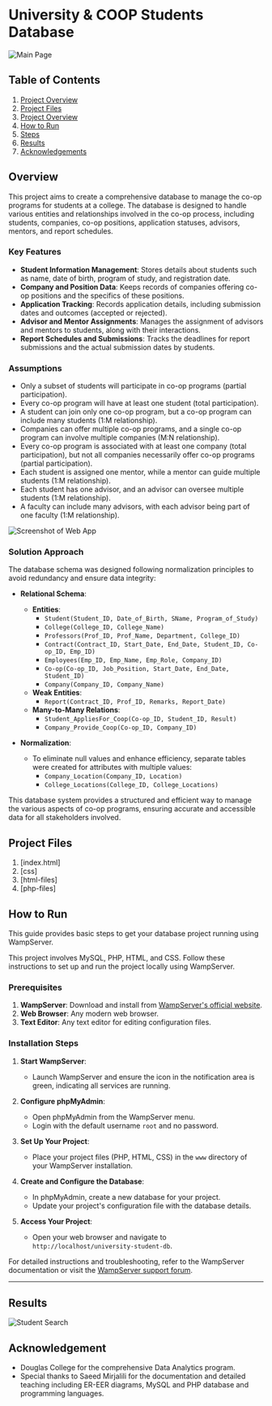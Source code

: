 # University & COOP Students Database

![Main Page](assets/main.png)

## Table of Contents
1. [Project Overview](#project-overview)
2. [Project Files](#project-files)
3. [Project Overview](#overview)
3. [How to Run](#how-to-run)
4. [Steps](#steps)
5. [Results](#results)
6. [Acknowledgements](#acknowledgements)

<a name="project-overview"></a>

## Overview
This project aims to create a comprehensive database to manage the co-op programs for students at a college. The database is designed to handle various entities and relationships involved in the co-op process, including students, companies, co-op positions, application statuses, advisors, mentors, and report schedules.

### Key Features
- **Student Information Management**: Stores details about students such as name, date of birth, program of study, and registration date.
- **Company and Position Data**: Keeps records of companies offering co-op positions and the specifics of these positions.
- **Application Tracking**: Records application details, including submission dates and outcomes (accepted or rejected).
- **Advisor and Mentor Assignments**: Manages the assignment of advisors and mentors to students, along with their interactions.
- **Report Schedules and Submissions**: Tracks the deadlines for report submissions and the actual submission dates by students.

### Assumptions
- Only a subset of students will participate in co-op programs (partial participation).
- Every co-op program will have at least one student (total participation).
- A student can join only one co-op program, but a co-op program can include many students (1:M relationship).
- Companies can offer multiple co-op programs, and a single co-op program can involve multiple companies (M:N relationship).
- Every co-op program is associated with at least one company (total participation), but not all companies necessarily offer co-op programs (partial participation).
- Each student is assigned one mentor, while a mentor can guide multiple students (1:M relationship).
- Each student has one advisor, and an advisor can oversee multiple students (1:M relationship).
- A faculty can include many advisors, with each advisor being part of one faculty (1:M relationship).

![Screenshot of Web App](assets/ER-Diagram.png)

### Solution Approach
The database schema was designed following normalization principles to avoid redundancy and ensure data integrity:
- **Relational Schema**:
  - **Entities**:
    - `Student(Student_ID, Date_of_Birth, SName, Program_of_Study)`
    - `College(College_ID, College_Name)`
    - `Professors(Prof_ID, Prof_Name, Department, College_ID)`
    - `Contract(Contract_ID, Start_Date, End_Date, Student_ID, Co-op_ID, Emp_ID)`
    - `Employees(Emp_ID, Emp_Name, Emp_Role, Company_ID)`
    - `Co-op(Co-op_ID, Job_Position, Start_Date, End_Date, Student_ID)`
    - `Company(Company_ID, Company_Name)`
  - **Weak Entities**:
    - `Report(Contract_ID, Prof_ID, Remarks, Report_Date)`
  - **Many-to-Many Relations**:
    - `Student_AppliesFor_Coop(Co-op_ID, Student_ID, Result)`
    - `Company_Provide_Coop(Co-op_ID, Company_ID)`

- **Normalization**:
  - To eliminate null values and enhance efficiency, separate tables were created for attributes with multiple values:
    - `Company_Location(Company_ID, Location)`
    - `College_Locations(College_ID, College_Locations)`

This database system provides a structured and efficient way to manage the various aspects of co-op programs, ensuring accurate and accessible data for all stakeholders involved.



<a name="project-files"></a>

## Project Files
1. [index.html]
2. [css]
3. [html-files]
4. [php-files]



<a name="how-to-run"></a>

## How to Run

This guide provides basic steps to get your database project running using WampServer. 

This project involves MySQL, PHP, HTML, and CSS. Follow these instructions to set up and run the project locally using WampServer.

### Prerequisites

1. **WampServer**: Download and install from [WampServer's official website](http://www.wampserver.com/en/).
2. **Web Browser**: Any modern web browser.
3. **Text Editor**: Any text editor for editing configuration files. 

### Installation Steps

1. **Start WampServer**:
    - Launch WampServer and ensure the icon in the notification area is green, indicating all services are running.

2. **Configure phpMyAdmin**:
    - Open phpMyAdmin from the WampServer menu.
    - Login with the default username `root` and no password.

3. **Set Up Your Project**:
    - Place your project files (PHP, HTML, CSS) in the `www` directory of your WampServer installation.

4. **Create and Configure the Database**:
    - In phpMyAdmin, create a new database for your project.
    - Update your project's configuration file with the database details.

5. **Access Your Project**:
    - Open your web browser and navigate to `http://localhost/university-student-db`.

For detailed instructions and troubleshooting, refer to the WampServer documentation or visit the [WampServer support forum](http://forum.wampserver.com/list.php?2).

---



<a name="results"></a>

## Results

![Student Search](assets/search-student.png)


<a name="acknowledgements"></a>

## Acknowledgement
- Douglas College for the comprehensive Data Analytics program.
- Special thanks to Saeed Mirjalili for the documentation and detailed teaching including ER-EER diagrams, MySQL and PHP database and programming languages.